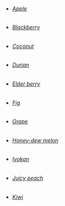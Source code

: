 *	######	[*A*pple](#a "苹果")
*	######	[*B*lackberry](#b "黑莓")
*	######	[*C*oconut](#c "椰子")
*	######	[*D*urian](#d "榴莲")
*	######	[*E*lder berry](#e "接骨木果")
*	######	[*F*ig](#f "无花果")
*	######	[*G*rape](#g "葡萄")
*	######	[*H*oney-dew melon](#h "哈密瓜")
*	######	[*I*yokan](#i "伊予柑")
*	######	[*J*uicy peach](#j "水蜜桃")
*	######	[*K*iwi](#k "奇异果")